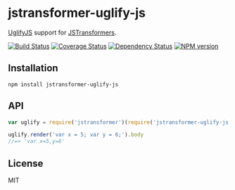 # jstransformer-uglify-js

[UglifyJS](https://www.npmjs.com/package/uglify-js) support for [JSTransformers](http://github.com/jstransformers).

[![Build Status](https://img.shields.io/travis/jstransformers/jstransformer-uglify-js/master.svg)](https://travis-ci.org/jstransformers/jstransformer-uglify-js)
[![Coverage Status](https://img.shields.io/codecov/c/github/jstransformers/jstransformer-uglify-js/master.svg)](https://codecov.io/gh/jstransformers/jstransformer-uglify-js)
[![Dependency Status](https://img.shields.io/david/jstransformers/jstransformer-uglify-js/master.svg)](http://david-dm.org/jstransformers/jstransformer-uglify-js)
[![NPM version](https://img.shields.io/npm/v/jstransformer-uglify-js.svg)](https://www.npmjs.org/package/jstransformer-uglify-js)

## Installation

    npm install jstransformer-uglify-js

## API

```js
var uglify = require('jstransformer')(require('jstransformer-uglify-js'))

uglify.render('var x = 5; var y = 6;').body
//=> 'var x=5,y=6'
```

## License

MIT
